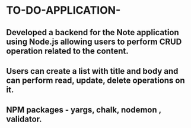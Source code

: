 # TO-DO-APPLICATION-

## Developed a backend for the Note application using Node.js allowing users to perform CRUD operation related to the content.
## Users can create a list with title and body and can perform read, update, delete operations on it.
## NPM packages - yargs, chalk, nodemon , validator.
